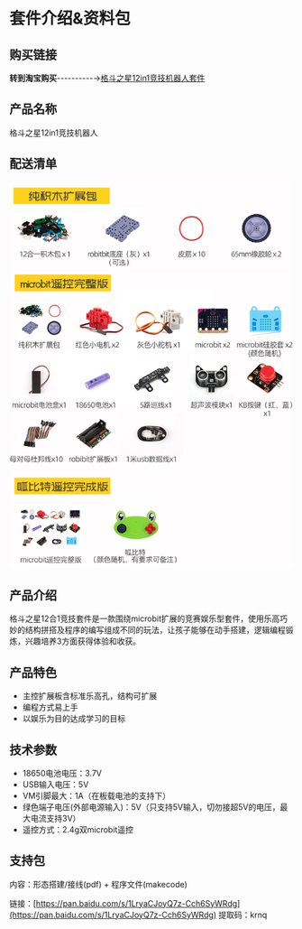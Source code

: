 # 套件介绍&资料包

## 购买链接

__转到淘宝购买__----------→[格斗之星12in1竞技机器人套件](https://item.taobao.com/item.htm?spm=a1z10.3-c-s.w4002-21482550023.39.131d5d5fLx5nSa&id=606517763932)

## 产品名称

格斗之星12in1竞技机器人
  
## 配送清单   

![](images/sumo0_1.png)
![](images/sumo0_2.png)
![](images/sumo0_3.png) 
 
## 产品介绍   

格斗之星12合1竞技套件是一款围绕microbit扩展的竞赛娱乐型套件，使用乐高巧妙的结构拼搭及程序的编写组成不同的玩法，让孩子能够在动手搭建，逻辑编程锻炼，兴趣培养3方面获得体验和收获。


## 产品特色   

- 主控扩展板含标准乐高孔，结构可扩展 
- 编程方式易上手
- 以娱乐为目的达成学习的目标
  
## 技术参数   

- 18650电池电压：3.7V   
- USB输入电压：5V   
- VM引脚最大：1A（在板载电池的支持下）   
- 绿色端子电压(外部电源输入)：5V（只支持5V输入，切勿接超5V的电压，最大电流支持3V）
- 遥控方式：2.4g双microbit遥控

## 支持包 

内容：形态搭建/接线(pdf) + 程序文件(makecode)

链接：[https://pan.baidu.com/s/1LryaCJoyQ7z-Cch6SyWRdg](https://pan.baidu.com/s/1LryaCJoyQ7z-Cch6SyWRdg) 
提取码：krnq 


